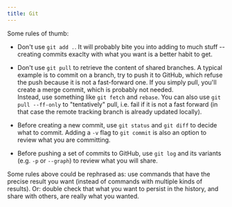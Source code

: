 ```yaml
---
title: Git
---
```


Some rules of thumb:

- Don't use `git add .`. It will probably bite you into adding to much stuff --
  creating commits exaclty with what you want is a better habit to get.

- Don't use `git pull` to retrieve the content of shared branches. A typical
  example is to commit on a branch, try to push it to GitHub, which refuse the
  push because it is not a fast-forward one. If you simply pull, you'll create a
  merge commit, which is probably not needed.
  <br />
  Instead, use something like `git fetch` and `rebase`. You can also use `git
  pull --ff-only` to "tentatively" pull, i.e. fail if it is not a fast forward
  (in that case the remote tracking branch is already updated locally).

- Before creating a new commit, use `git status` and `git diff` to decide what
  to commit. Adding a `-v` flag to `git commit` is also an option to review
  what you are committing.

- Before pushing a set of commits to GitHub, use `git log` and its variants
  (e.g. `-p` or `--graph`) to review what you will share.

Some rules above could be rephrased as: use commands that have the precise
result you want (instead of commands with multiple kinds of results). Or:
double check that what you want to persist in the history, and share with
others, are really what you wanted.
